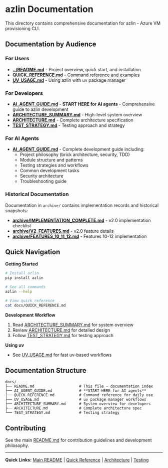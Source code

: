 # azlin Documentation

This directory contains comprehensive documentation for azlin - Azure VM provisioning CLI.

## Documentation by Audience

### For Users

- **[../README.md](../README.md)** - Project overview, quick start, and installation
- **[QUICK_REFERENCE.md](QUICK_REFERENCE.md)** - Command reference and examples
- **[UV_USAGE.md](UV_USAGE.md)** - Using azlin with uv package manager

### For Developers

- **[AI_AGENT_GUIDE.md](AI_AGENT_GUIDE.md)** - **START HERE for AI agents** - Comprehensive guide to azlin development
- **[ARCHITECTURE_SUMMARY.md](ARCHITECTURE_SUMMARY.md)** - High-level system overview
- **[ARCHITECTURE.md](ARCHITECTURE.md)** - Complete architecture specification
- **[TEST_STRATEGY.md](TEST_STRATEGY.md)** - Testing approach and strategy

### For AI Agents

- **[AI_AGENT_GUIDE.md](AI_AGENT_GUIDE.md)** - Complete development guide including:
  - Project philosophy (brick architecture, security, TDD)
  - Module structure and patterns
  - Testing strategies and workflows
  - Common development tasks
  - Security architecture
  - Troubleshooting guide

### Historical Documentation

Documentation in `archive/` contains implementation records and historical snapshots:

- **[archive/IMPLEMENTATION_COMPLETE.md](archive/IMPLEMENTATION_COMPLETE.md)** - v2.0 implementation checklist
- **[archive/V2_FEATURES.md](archive/V2_FEATURES.md)** - v2.0 feature details
- **[archive/FEATURES_10_11_12.md](archive/FEATURES_10_11_12.md)** - Features 10-12 implementation

## Quick Navigation

**Getting Started**
```bash
# Install azlin
pip install azlin

# See all commands
azlin --help

# View quick reference
cat docs/QUICK_REFERENCE.md
```

**Development Workflow**
1. Read [ARCHITECTURE_SUMMARY.md](ARCHITECTURE_SUMMARY.md) for system overview
2. Review [ARCHITECTURE.md](ARCHITECTURE.md) for detailed design
3. Follow [TEST_STRATEGY.md](TEST_STRATEGY.md) for testing approach

**Using uv**
- See [UV_USAGE.md](UV_USAGE.md) for fast uv-based workflows

## Documentation Structure

```
docs/
├── README.md                    # This file - documentation index
├── AI_AGENT_GUIDE.md            # **START HERE for AI agents**
├── QUICK_REFERENCE.md           # Command reference for daily use
├── UV_USAGE.md                  # uv package manager workflows
├── ARCHITECTURE_SUMMARY.md      # System overview for developers
├── ARCHITECTURE.md              # Complete architecture spec
└── TEST_STRATEGY.md             # Testing strategy
```

## Contributing

See the main [README.md](../README.md) for contribution guidelines and development philosophy.

---

**Quick Links:**
[Main README](../README.md) |
[Quick Reference](QUICK_REFERENCE.md) |
[Architecture](ARCHITECTURE.md) |
[Testing](TEST_STRATEGY.md)
